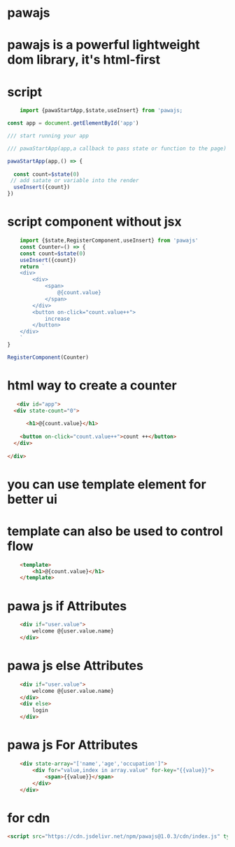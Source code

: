 ﻿# pawajs
# pawajs is a powerful lightweight dom library, it's html-first 

# script
```javascript
    import {pawaStartApp,$state,useInsert} from 'pawajs;

const app = document.getElementById('app')

/// start running your app

/// pawaStartApp(app,a callback to pass state or function to the page)

pawaStartApp(app,() => {
  
  const count=$state(0)
 // add satate or variable into the render
  useInsert({count})
})
```

# script component without jsx
```javascript
    import {$state,RegisterComponent,useInsert} from 'pawajs'
    const Counter=() => {
    const count=$state(0)
    useInsert({count})
    return `
    <div>
        <div>
            <span>
                @{count.value}
            </span>
        </div>
        <button on-click="count.value++">
            increase
        </button>
    </div>
    `
}

RegisterComponent(Counter)
```


# html way to create a counter

```html
   <div id="app">
  <div state-count="0">
    
      <h1>@{count.value}</h1>
   
    <button on-click="count.value++">count ++</button>
  </div>
   
</div>
```

# you can use template element for better ui
# template can also be used to control flow 
```html
    <template>
        <h1>@{count.value}</h1>
    </template> 
```
# pawa js if Attributes

```html
    <div if="user.value">
        welcome @{user.value.name}
    </div>
```
# pawa js else Attributes

```html
    <div if="user.value">
        welcome @{user.value.name}
    </div>
    <div else>
        login
    </div>
```
# pawa js For Attributes

```html
    <div state-array="['name','age','occupation']">
        <div for="value,index in array.value" for-key="{{value}}">
            <span>{{value}}</span>
        </div>
    </div>
```

# for cdn

``` html
<script src="https://cdn.jsdelivr.net/npm/pawajs@1.0.3/cdn/index.js" type="module"></script>
```